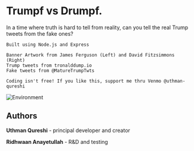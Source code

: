# Trumpf vs Drumpf.

In a time where truth is hard to tell from reality, can you tell the real Trump tweets from the fake ones?

```
Built using Node.js and Express

Banner Artwork from James Ferguson (Left) and David Fitzsimmons (Right) 
Trump tweets from tronalddump.io 
Fake tweets from @MatureTrumpTwts

Coding isn't free! If you like this, support me thru Venmo @uthman-qureshi
```

![Environment](https://i.imgur.com/vsmcCWd.png)

## Authors

 **Uthman Qureshi** - principal developer and creator

 **Ridhwaan Anayetullah** - R&D and testing




